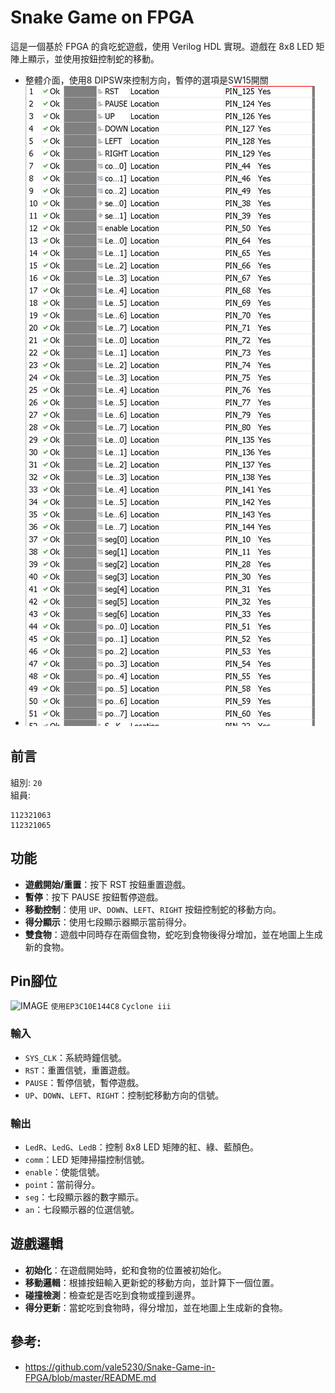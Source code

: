 # Snake Game on FPGA

這是一個基於 FPGA 的貪吃蛇遊戲，使用 Verilog HDL 實現。遊戲在 8x8 LED 矩陣上顯示，並使用按鈕控制蛇的移動。
* 整體介面，使用8 DIPSW來控制方向，暫停的選項是SW15開關
* ![IMAGE](PIN.jpg)
## 前言
組別: ` 20 `<br>
組員:
```
112321063
112321065

```
## 功能

- **遊戲開始/重置**：按下 RST 按鈕重置遊戲。
- **暫停**：按下 PAUSE 按鈕暫停遊戲。
- **移動控制**：使用 `UP`、`DOWN`、`LEFT`、`RIGHT` 按鈕控制蛇的移動方向。
- **得分顯示**：使用七段顯示器顯示當前得分。
- **雙食物**：遊戲中同時存在兩個食物，蛇吃到食物後得分增加，並在地圖上生成新的食物。

## Pin腳位
![IMAGE]()
`使用EP3C10E144C8`
`Cyclone iii`

### 輸入

- `SYS_CLK`：系統時鐘信號。
- `RST`：重置信號，重置遊戲。
- `PAUSE`：暫停信號，暫停遊戲。
- `UP`、`DOWN`、`LEFT`、`RIGHT`：控制蛇移動方向的信號。

### 輸出

- `LedR`、`LedG`、`LedB`：控制 8x8 LED 矩陣的紅、綠、藍顏色。
- `comm`：LED 矩陣掃描控制信號。
- `enable`：使能信號。
- `point`：當前得分。
- `seg`：七段顯示器的數字顯示。
- `an`：七段顯示器的位選信號。

## 遊戲邏輯

- **初始化**：在遊戲開始時，蛇和食物的位置被初始化。
- **移動邏輯**：根據按鈕輸入更新蛇的移動方向，並計算下一個位置。
- **碰撞檢測**：檢查蛇是否吃到食物或撞到邊界。
- **得分更新**：當蛇吃到食物時，得分增加，並在地圖上生成新的食物。

## 參考:
* https://github.com/vale5230/Snake-Game-in-FPGA/blob/master/README.md
